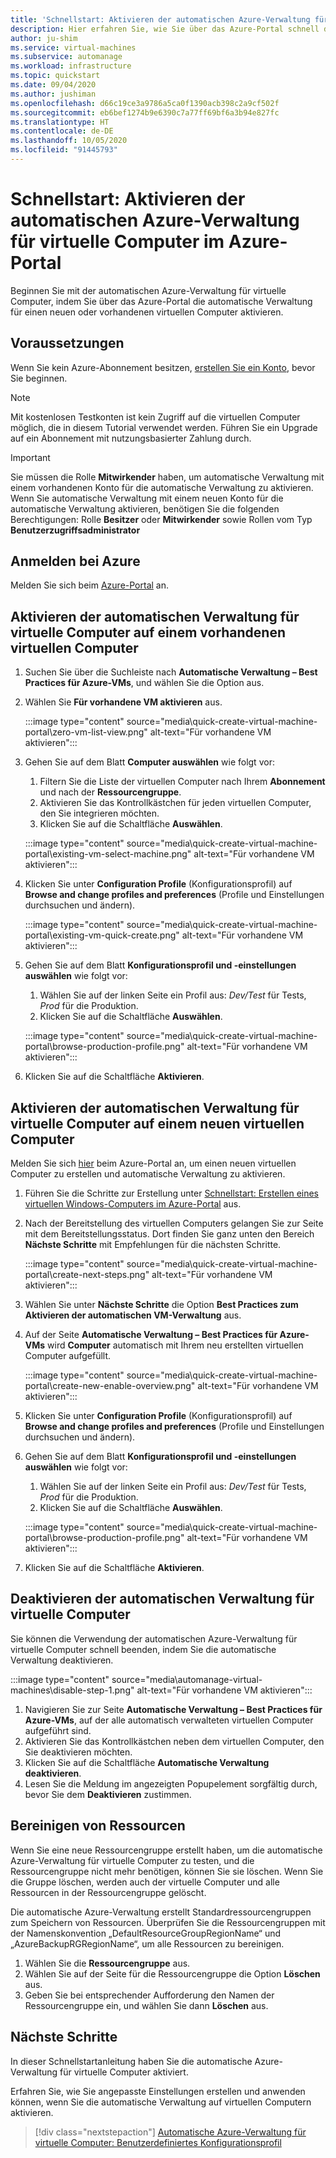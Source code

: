 ```yaml
---
title: 'Schnellstart: Aktivieren der automatischen Azure-Verwaltung für virtuelle Computer über das Azure-Portal'
description: Hier erfahren Sie, wie Sie über das Azure-Portal schnell die automatische Verwaltung für virtuelle Computer auf einem neuen oder vorhandenen virtuellen Computer aktivieren.
author: ju-shim
ms.service: virtual-machines
ms.subservice: automanage
ms.workload: infrastructure
ms.topic: quickstart
ms.date: 09/04/2020
ms.author: jushiman
ms.openlocfilehash: d66c19ce3a9786a5ca0f1390acb398c2a9cf502f
ms.sourcegitcommit: eb6bef1274b9e6390c7a77ff69bf6a3b94e827fc
ms.translationtype: HT
ms.contentlocale: de-DE
ms.lasthandoff: 10/05/2020
ms.locfileid: "91445793"
---
```

# <a name="quickstart-enable-azure-automanage-for-virtual-machines-in-the-azure-portal"></a>Schnellstart: Aktivieren der automatischen Azure-Verwaltung für virtuelle Computer im Azure-Portal

Beginnen Sie mit der automatischen Azure-Verwaltung für virtuelle Computer, indem Sie über das Azure-Portal die automatische Verwaltung für einen neuen oder vorhandenen virtuellen Computer aktivieren.


## <a name="prerequisites"></a>Voraussetzungen

Wenn Sie kein Azure-Abonnement besitzen, [erstellen Sie ein Konto](https://azure.microsoft.com/pricing/purchase-options/pay-as-you-go/), bevor Sie beginnen.

> [!NOTE]
> Mit kostenlosen Testkonten ist kein Zugriff auf die virtuellen Computer möglich, die in diesem Tutorial verwendet werden. Führen Sie ein Upgrade auf ein Abonnement mit nutzungsbasierter Zahlung durch.

> [!IMPORTANT]
> Sie müssen die Rolle **Mitwirkender** haben, um automatische Verwaltung mit einem vorhandenen Konto für die automatische Verwaltung zu aktivieren. Wenn Sie automatische Verwaltung mit einem neuen Konto für die automatische Verwaltung aktivieren, benötigen Sie die folgenden Berechtigungen: Rolle **Besitzer** oder **Mitwirkender** sowie Rollen vom Typ **Benutzerzugriffsadministrator**


## <a name="sign-in-to-azure"></a>Anmelden bei Azure

Melden Sie sich beim [Azure-Portal](https://portal.azure.com/) an.


## <a name="enable-automanage-for-vms-on-an-existing-vm"></a>Aktivieren der automatischen Verwaltung für virtuelle Computer auf einem vorhandenen virtuellen Computer

1. Suchen Sie über die Suchleiste nach **Automatische Verwaltung – Best Practices für Azure-VMs**, und wählen Sie die Option aus.

2. Wählen Sie **Für vorhandene VM aktivieren** aus.

    :::image type="content" source="media\quick-create-virtual-machine-portal\zero-vm-list-view.png" alt-text="Für vorhandene VM aktivieren":::

3. Gehen Sie auf dem Blatt **Computer auswählen** wie folgt vor:
    1. Filtern Sie die Liste der virtuellen Computer nach Ihrem **Abonnement** und nach der **Ressourcengruppe**.
    1. Aktivieren Sie das Kontrollkästchen für jeden virtuellen Computer, den Sie integrieren möchten.
    1. Klicken Sie auf die Schaltfläche **Auswählen**.

    :::image type="content" source="media\quick-create-virtual-machine-portal\existing-vm-select-machine.png" alt-text="Für vorhandene VM aktivieren":::

4. Klicken Sie unter **Configuration Profile** (Konfigurationsprofil) auf **Browse and change profiles and preferences** (Profile und Einstellungen durchsuchen und ändern).

    :::image type="content" source="media\quick-create-virtual-machine-portal\existing-vm-quick-create.png" alt-text="Für vorhandene VM aktivieren":::

5. Gehen Sie auf dem Blatt **Konfigurationsprofil und -einstellungen auswählen** wie folgt vor:
    1. Wählen Sie auf der linken Seite ein Profil aus: *Dev/Test* für Tests, *Prod* für die Produktion.
    1. Klicken Sie auf die Schaltfläche **Auswählen**.

    :::image type="content" source="media\quick-create-virtual-machine-portal\browse-production-profile.png" alt-text="Für vorhandene VM aktivieren":::

6. Klicken Sie auf die Schaltfläche **Aktivieren**.


## <a name="enable-automanage-for-vms-on-a-new-vm"></a>Aktivieren der automatischen Verwaltung für virtuelle Computer auf einem neuen virtuellen Computer

Melden Sie sich [hier](https://aka.ms/automanageportalnextstep) beim Azure-Portal an, um einen neuen virtuellen Computer zu erstellen und automatische Verwaltung zu aktivieren.

1. Führen Sie die Schritte zur Erstellung unter [Schnellstart: Erstellen eines virtuellen Windows-Computers im Azure-Portal](..\virtual-machines\windows\quick-create-portal.md) aus.

2. Nach der Bereitstellung des virtuellen Computers gelangen Sie zur Seite mit dem Bereitstellungsstatus. Dort finden Sie ganz unten den Bereich **Nächste Schritte** mit Empfehlungen für die nächsten Schritte.

    :::image type="content" source="media\quick-create-virtual-machine-portal\create-next-steps.png" alt-text="Für vorhandene VM aktivieren":::

3. Wählen Sie unter **Nächste Schritte** die Option **Best Practices zum Aktivieren der automatischen VM-Verwaltung** aus.

4. Auf der Seite **Automatische Verwaltung – Best Practices für Azure-VMs** wird **Computer** automatisch mit Ihrem neu erstellten virtuellen Computer aufgefüllt.

    :::image type="content" source="media\quick-create-virtual-machine-portal\create-new-enable-overview.png" alt-text="Für vorhandene VM aktivieren":::

5. Klicken Sie unter **Configuration Profile** (Konfigurationsprofil) auf **Browse and change profiles and preferences** (Profile und Einstellungen durchsuchen und ändern).

6. Gehen Sie auf dem Blatt **Konfigurationsprofil und -einstellungen auswählen** wie folgt vor:
    1. Wählen Sie auf der linken Seite ein Profil aus: *Dev/Test* für Tests, *Prod* für die Produktion.
    1. Klicken Sie auf die Schaltfläche **Auswählen**.

    :::image type="content" source="media\quick-create-virtual-machine-portal\browse-production-profile.png" alt-text="Für vorhandene VM aktivieren":::

7. Klicken Sie auf die Schaltfläche **Aktivieren**.

## <a name="disable-automanage-for-vms"></a>Deaktivieren der automatischen Verwaltung für virtuelle Computer

Sie können die Verwendung der automatischen Azure-Verwaltung für virtuelle Computer schnell beenden, indem Sie die automatische Verwaltung deaktivieren.

:::image type="content" source="media\automanage-virtual-machines\disable-step-1.png" alt-text="Für vorhandene VM aktivieren":::

1. Navigieren Sie zur Seite **Automatische Verwaltung – Best Practices für Azure-VMs**, auf der alle automatisch verwalteten virtuellen Computer aufgeführt sind.
1. Aktivieren Sie das Kontrollkästchen neben dem virtuellen Computer, den Sie deaktivieren möchten.
1. Klicken Sie auf die Schaltfläche **Automatische Verwaltung deaktivieren**.
1. Lesen Sie die Meldung im angezeigten Popupelement sorgfältig durch, bevor Sie dem **Deaktivieren** zustimmen.


## <a name="clean-up-resources"></a>Bereinigen von Ressourcen

Wenn Sie eine neue Ressourcengruppe erstellt haben, um die automatische Azure-Verwaltung für virtuelle Computer zu testen, und die Ressourcengruppe nicht mehr benötigen, können Sie sie löschen. Wenn Sie die Gruppe löschen, werden auch der virtuelle Computer und alle Ressourcen in der Ressourcengruppe gelöscht.

Die automatische Azure-Verwaltung erstellt Standardressourcengruppen zum Speichern von Ressourcen. Überprüfen Sie die Ressourcengruppen mit der Namenskonvention „DefaultResourceGroupRegionName“ und „AzureBackupRGRegionName“, um alle Ressourcen zu bereinigen.

1. Wählen Sie die **Ressourcengruppe** aus.
1. Wählen Sie auf der Seite für die Ressourcengruppe die Option **Löschen** aus.
1. Geben Sie bei entsprechender Aufforderung den Namen der Ressourcengruppe ein, und wählen Sie dann **Löschen** aus.


## <a name="next-steps"></a>Nächste Schritte

In dieser Schnellstartanleitung haben Sie die automatische Azure-Verwaltung für virtuelle Computer aktiviert. 

Erfahren Sie, wie Sie angepasste Einstellungen erstellen und anwenden können, wenn Sie die automatische Verwaltung auf virtuellen Computern aktivieren. 

> [!div class="nextstepaction"]
> [Automatische Azure-Verwaltung für virtuelle Computer: Benutzerdefiniertes Konfigurationsprofil](virtual-machines-custom-preferences.md)
